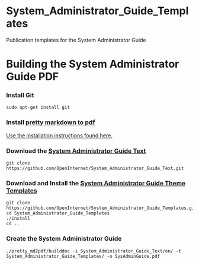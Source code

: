 # System_Administrator_Guide_Templates

Publication templates for the System Administrator Guide

# Building the System Administrator Guide PDF

### Install Git

```
sudo apt-get install git
```

### Install [pretty markdown to pdf](https://github.com/elationfoundation/pretty_md2pdf)

[Use the installation instructions found here.](https://github.com/elationfoundation/pretty_md2pdf/blob/master/docs/INSTALL.md)

### Download the [System Administrator Guide Text](https://github.com/OpenInternet/System_Administrator_Guide_Text)

```
git clone https://github.com/OpenInternet/System_Administrator_Guide_Text.git
```
### Download and Install the [System Administrator Guide Theme Templates](https://github.com/OpenInternet/System_Administrator_Guide_Templates)

```
git clone https://github.com/OpenInternet/System_Administrator_Guide_Templates.git
cd System_Administrator_Guide_Templates
./install
cd ..
```

### Create the System Administrator Guide

```
./pretty_md2pdf/builddoc -i System_Administrator_Guide_Text/en/ -t System_Administrator_Guide_Templates/ -o SysAdminGuide.pdf
```
